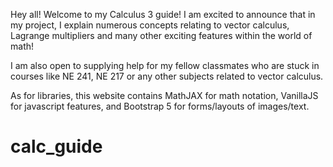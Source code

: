 Hey all! Welcome to my Calculus 3 guide! I am excited to announce that in my project,
I explain numerous concepts relating to vector calculus, Lagrange multipliers 
and many other exciting features within the world of math!

I am also open to supplying help for my fellow classmates who are stuck in courses 
like NE 241, NE 217 or any other subjects related to vector calculus.

As for libraries, this website contains MathJAX for math notation, VanillaJS 
for javascript features, and Bootstrap 5 for forms/layouts of images/text.

# calc_guide
